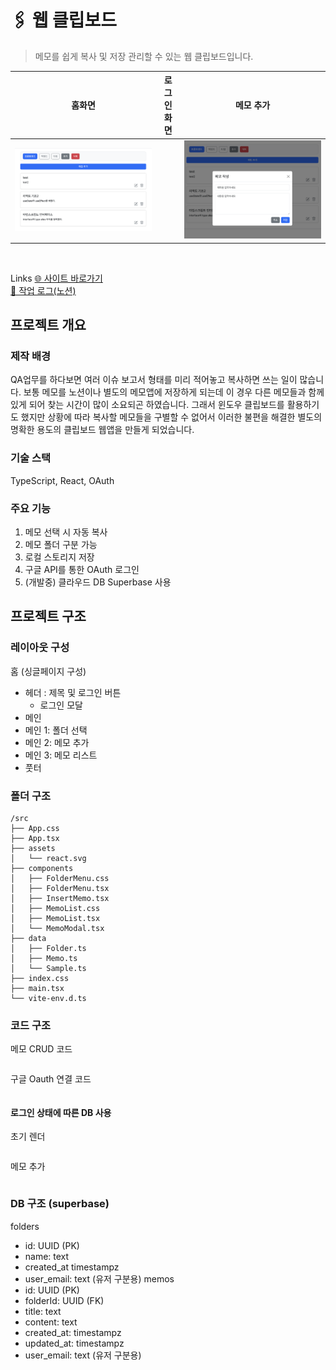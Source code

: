 # 🖇 웹 클립보드
> 메모를 쉽게 복사 및 저장 관리할 수 있는 웹 클립보드입니다.

홈화면 | 로그인 화면| 메모 추가
--|--|--|
![alt text](./public/image2.png) | | ![alt text](./public/image.png)

<br>

Links
[🌐 사이트 바로가기](https://tony96kimsh.github.io/WebClipboard/)  
[📘 작업 로그(노션)](https://stump-smartphone-024.notion.site/React-Oauth-Cloud-DB-1e7f398452c380489bf0dbc33195c385?pvs=4)

## 프로젝트 개요

### 제작 배경
QA업무를 하다보면 여러 이슈 보고서 형태를 미리 적어놓고 복사하면 쓰는 일이 많습니다. 보통 메모를 노션이나 별도의 메모앱에 저장하게 되는데 이 경우 다른 메모들과 함께 있게 되어 찾는 시간이 많이 소요되곤 하였습니다. 그래서 윈도우 클립보드를 활용하기도 했지만 상황에 따라 복사할 메모들을 구별할 수 없어서 이러한 불편을 해결한 별도의 명확한 용도의 클립보드 웹앱을 만들게 되었습니다.

### 기술 스택
TypeScript, React, OAuth

### 주요 기능
1. 메모 선택 시 자동 복사
2. 메모 폴더 구분 가능
3. 로컬 스토리지 저장
3. 구글 API를 통한 OAuth 로그인
5. (개발중) 클라우드 DB Superbase 사용


## 프로젝트 구조

### 레이아웃 구성

홈 (싱글페이지 구성)
- 헤더 : 제목 및 로그인 버튼
  - 로그인 모달
- 메인
 - 메인 1: 폴더 선택
 - 메인 2: 메모 추가
 - 메인 3: 메모 리스트
- 풋터


### 폴더 구조
```
/src
├── App.css
├── App.tsx
├── assets
│   └── react.svg
├── components
│   ├── FolderMenu.css
│   ├── FolderMenu.tsx
│   ├── InsertMemo.tsx
│   ├── MemoList.css
│   ├── MemoList.tsx
│   └── MemoModal.tsx
├── data
│   ├── Folder.ts
│   ├── Memo.ts
│   └── Sample.ts
├── index.css
├── main.tsx
└── vite-env.d.ts
```
### 코드 구조
메모 CRUD 코드
``` tsx
```

구글 Oauth 연결 코드
``` tsx
```

#### 로그인 상태에 따른 DB 사용
초기 렌더
``` tsx
```
메모 추가
``` tsx
```

### DB 구조 (superbase)
folders
- id: UUID (PK)
- name: text
- created_at timestampz
- user_email: text (유저 구분용)
memos
- id: UUID (PK)
- folderId: UUID (FK)
- title: text
- content: text
- created_at: timestampz
- updated_at: timestampz
- user_email: text (유저 구분용)


